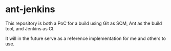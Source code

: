 # ant-jenkins

This repository is both a PoC for a build using Git as SCM, Ant as the build tool, and Jenkins as CI.

It will in the future serve as a reference implementation for me and others to use.
